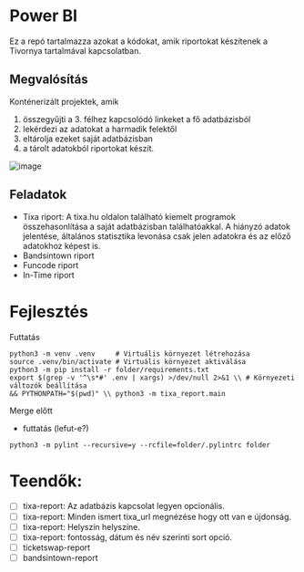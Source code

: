 # Power BI 
Ez a repó tartalmazza azokat a kódokat, amik riportokat készítenek a Tivornya tartalmával kapcsolatban.

## Megvalósítás
Konténerizált projektek, amik 
1. összegyűjti a 3. félhez kapcsolódó linkeket a fő adatbázisból
2. lekérdezi az adatokat a harmadik felektől
3. eltárolja ezeket saját adatbázisban
4. a tárolt adatokból riportokat készít.

![image](stack.png)

## Feladatok
- Tixa riport: A tixa.hu oldalon található kiemelt programok összehasonlítása a saját adatbázisban találhatóakkal. A hiányzó adatok jelentése, általános statisztika levonása csak jelen adatokra és az előző adatokhoz képest is.
- Bandsintown riport
- Funcode riport
- In-Time riport

# Fejlesztés
Futtatás
```shell
python3 -m venv .venv     # Virtuális környezet létrehozása
source .venv/bin/activate # Virtuális környezet aktiválása
python3 -m pip install -r folder/requirements.txt
export $(grep -v '^\s*#' .env | xargs) >/dev/null 2>&1 \\ # Környezeti változók beállítása
&& PYTHONPATH="$(pwd)" \\ python3 -m tixa_report.main
```
Merge előtt
- futtatás (lefut-e?)
```shell
python3 -m pylint --recursive=y --rcfile=folder/.pylintrc folder
```

# Teendők:
- [ ] tixa-report: Az adatbázis kapcsolat legyen opcionális.
- [ ] tixa-report: Minden ismert tixa_url megnézése hogy ott van e újdonság.
- [ ] tixa-report: Helyszín helyszíne.
- [ ] tixa-report: fontosság, dátum és név szerinti sort opció.
- [ ] ticketswap-report
- [ ] bandsintown-report